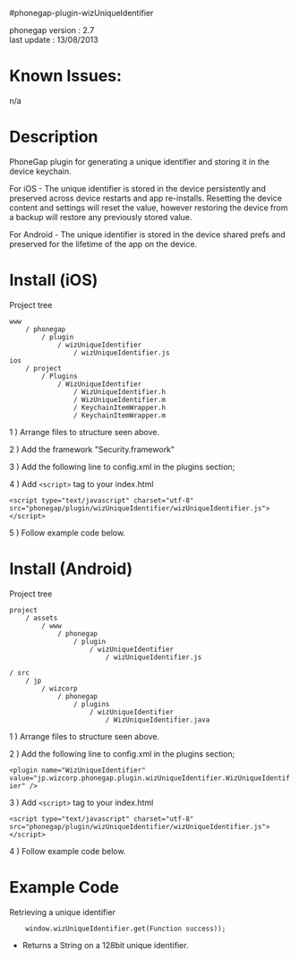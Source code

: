 
#phonegap-plugin-wizUniqueIdentifier 

 
phonegap version : 2.7  
last update : 13/08/2013  

# Known Issues:
n/a


# Description

PhoneGap plugin for generating a unique identifier and storing it in the device
keychain.  

For iOS - The unique identifier is stored in the device persistently and preserved
across device restarts and app re-installs.  Resetting the device content and settings
will reset the value, however restoring the device from a backup will restore any
previously stored value.

For Android - The unique identifier is stored in the device shared prefs and preserved
for the lifetime of the app on the device.


# Install (iOS)

Project tree  

	www
    	/ phonegap
        	/ plugin
            	/ wizUniqueIdentifier
                	/ wizUniqueIdentifier.js
 	ios
    	/ project
        	/ Plugins
            	/ WizUniqueIdentifier
                	/ WizUniqueIdentifier.h
                	/ WizUniqueIdentifier.m
                	/ KeychainItemWrapper.h
                	/ KeychainItemWrapper.m



1 ) Arrange files to structure seen above.

2 ) Add the framework "Security.framework"

3 ) Add the following line to config.xml in the plugins section;<br />
<plugin name="WizUniqueIdentifier" value="WizUniqueIdentifier" />

4 ) Add ```<script>``` tag to your index.html

```<script type="text/javascript" charset="utf-8" src="phonegap/plugin/wizUniqueIdentifier/wizUniqueIdentifier.js"></script>```

5 ) Follow example code below.

# Install (Android)

Project tree  

	project
    	/ assets
        	/ www
            	/ phonegap
                	/ plugin
                   		/ wizUniqueIdentifier
                       		/ wizUniqueIdentifier.js 

    / src
        / jp 
            / wizcorp 
                / phonegap 
                    / plugins
                        / wizUniqueIdentifier
                            / WizUniqueIdentifier.java

1 ) Arrange files to structure seen above.


2 ) Add the following line to config.xml in the plugins section;

```<plugin name="WizUniqueIdentifier" value="jp.wizcorp.phonegap.plugin.wizUniqueIdentifier.WizUniqueIdentifier" />```

3 ) Add ```<script>``` tag to your index.html

```<script type="text/javascript" charset="utf-8" src="phonegap/plugin/wizUniqueIdentifier/wizUniqueIdentifier.js"></script>```

4 ) Follow example code below.


# Example Code

Retrieving a unique identifier

		window.wizUniqueIdentifier.get(Function success));

* Returns a String on a 128bit unique identifier.

